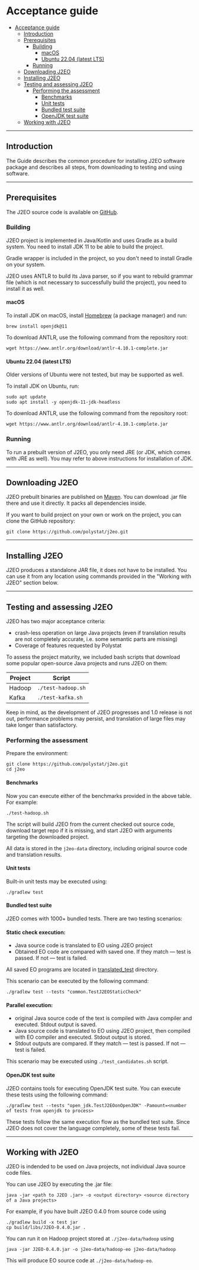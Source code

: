 # Acceptance guide

- [Acceptance guide](#acceptance-guide)
  - [Introduction](#introduction)
  - [Prerequisites](#prerequisites)
    - [Building](#building)
      - [macOS](#macos)
      - [Ubuntu 22.04 (latest LTS)](#ubuntu-2204-latest-lts)
    - [Running](#running)
  - [Downloading J2EO](#downloading-j2eo)
  - [Installing J2EO](#installing-j2eo)
  - [Testing and assessing J2EO](#testing-and-assessing-j2eo)
    - [Performing the assessment](#performing-the-assessment)
      - [Benchmarks](#benchmarks)
      - [Unit tests](#unit-tests)
      - [Bundled test suite](#bundled-test-suite)
      - [OpenJDK test suite](#openjdk-test-suite)
  - [Working with J2EO](#working-with-j2eo)
  
---

## Introduction

The Guide describes the common procedure for installing J2EO software package and describes all steps, from downloading to testing and using software.

---

## Prerequisites

The J2EO source code is available on [GitHub](https://github.com/polystat/j2eo).

### Building

J2EO project is implemented in Java/Kotlin and uses Gradle as a build system. You need to install JDK 11 to be able to build the project.

Gradle wrapper is included in the project, so you don't need to install Gradle on your system.

J2EO uses ANTLR to build its Java parser, so if you want to rebuild grammar file (which is not necessary to successfully build the project), you need to install it as well.

#### macOS

To install JDK on macOS, install [Homebrew](https://brew.sh) (a package manager) and run:

```shell
brew install openjdk@11
```

To download ANTLR, use the following command from the repository root:

```shell
wget https://www.antlr.org/download/antlr-4.10.1-complete.jar
```

#### Ubuntu 22.04 (latest LTS)

Older versions of Ubuntu were not tested, but may be supported as well.

To install JDK on Ubuntu, run:

```shell
sudo apt update
sudo apt install -y openjdk-11-jdk-headless
```

To download ANTLR, use the following command from the repository root:

```shell
wget https://www.antlr.org/download/antlr-4.10.1-complete.jar
```


### Running

To run a prebuilt version of J2EO, you only need JRE (or JDK, which comes with JRE as well). You may refer to above instructions for installation of JDK.

---

## Downloading J2EO

J2EO prebuilt binaries are published on [Maven](https://search.maven.org/artifact/org.polystat/j2eo/0.5.3/jar). You can download .jar file there and use it directly. It packs all dependencies inside.

If you want to build project on your own or work on the project, you can clone the GitHub repository:

```shell
git clone https://github.com/polystat/j2eo.git
```

---

## Installing J2EO

J2EO produces a standalone JAR file, it does not have to be installed. You can use it from any location using commands provided in the "Working with J2EO" section below.

---

## Testing and assessing J2EO

J2EO has two major acceptance criteria:
- crash-less operation on large Java projects (even if translation results are not completely accurate, i.e. some semantic parts are missing)
- Coverage of features requested by Polystat

To assess the project maturity, we included bash scripts that download some popular open-source Java projects and runs J2EO on them:

| Project | Script             |
| ------- | ------------------ |
| Hadoop  | `./test-hadoop.sh` |
| Kafka   | `./test-kafka.sh`  |

Keep in mind, as the development of J2EO progresses and 1.0 release is not out, performance problems may persist, and translation of large files may take longer than satisfactory.

### Performing the assessment

Prepare the environment:

```shell
git clone https://github.com/polystat/j2eo.git
cd j2eo
```

#### Benchmarks

Now you can execute either of the benchmarks provided in the above table. For example:

```shell
./test-hadoop.sh
```

The script will build J2EO from the current checked out source code, download target repo if it is missing, and start J2EO with arguments targeting the downloaded project.

All data is stored in the `j2eo-data` directory, including original source code and translation results.


#### Unit tests

Built-in unit tests may be executed using:

```shell
./gradlew test
```

#### Bundled test suite

J2EO comes with 1000+ bundled tests. There are two testing scenarios:

#### Static check execution:
- Java source code is translated to EO using J2EO project
- Obtained EO code are compared with saved one. If they match — test is passed. If not — test is failed.

All saved EO programs are located in [translated_test](src/test/resources/translated_tests) directory.

This scenario can be executed by the following command:

`./gradlew test --tests "common.TestJ2EOStaticCheck"`

#### Parallel execution:
- original Java source code of the text is compiled with Java compiler and executed. Stdout output is saved.
- Java source code is translated to EO using J2EO project, then compiled with EO compiler and executed. Stdout output is stored.
- Stdout outputs are compared. If they match — test is passed. If not — test is failed.

This scenario may be executed using `./test_candidates.sh` script.


#### OpenJDK test suite

J2EO contains tools for executing OpenJDK test suite. You can execute these tests using the following command:

```shell
./gradlew test --tests "open_jdk.TestJ2EOonOpenJDK" -Pamount=<number of tests from openjdk to process>
```

These tests follow the same execution flow as the bundled test suite. Since J2EO does not cover the language completely, some of these tests fail.

---

## Working with J2EO

J2EO is indended to be used on Java projects, not individual Java source code files.

You can use J2EO by executing the .jar file:

```shell
java -jar <path to J2EO .jar> -o <output directory> <source directory of a Java projects>
```

For example, if you have built J2EO 0.4.0 from source code using

```shell
./gradlew build -x test jar
cp build/libs/J2EO-0.4.0.jar .
```

You can run it on Hadoop project stored at `./j2eo-data/hadoop` using

```shell
java -jar J2EO-0.4.0.jar -o j2eo-data/hadoop-eo j2eo-data/hadoop
```

This will produce EO source code at `./j2eo-data/hadoop-eo`.